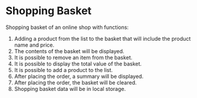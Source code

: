 # Shopping Basket

Shopping basket of an online shop with functions:
 1. Adding a product from the list to the basket that will include the product name and price.
 2. The contents of the basket will be displayed.
 3. It is possible to remove an item from the basket.
 4. It is possible to display the total value of the basket.
 5. It is possible to add a product to the list.
 6. After placing the order, a summary will be displayed.
 7. After placing the order, the basket will be cleared.
 8. Shopping basket data will be in local storage.
